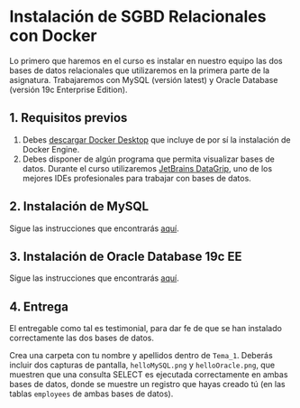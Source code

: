 Instalación de SGBD Relacionales con Docker
==============================================================

Lo primero que haremos en el curso es instalar en nuestro equipo las dos bases de datos relacionales que utilizaremos en la primera parte de la asignatura.
Trabajaremos con MySQL (versión latest) y Oracle Database (versión 19c Enterprise Edition).

## 1. Requisitos previos

1. Debes [descargar Docker Desktop](https://www.docker.com/products/docker-desktop/) que incluye de por sí la instalación de Docker Engine.
2. Debes disponer de algún programa que permita visualizar bases de datos. Durante el curso utilizaremos [JetBrains DataGrip](https://www.jetbrains.com/es-es/datagrip/), uno de los mejores IDEs profesionales para trabajar con bases de datos.

## 2. Instalación de MySQL

Sigue las instrucciones que encontrarás [aquí](https://github.com/UnirCs/BBDDA-GLOBAL/blob/master/Tema_1/00_Resources/mysql/Readme.md).

## 3. Instalación de Oracle Database 19c EE

Sigue las instrucciones que encontrarás [aquí](https://github.com/UnirCs/BBDDA-GLOBAL/tree/master/Tema_1/00_Resources/oracle).

## 4. Entrega

El entregable como tal es testimonial, para dar fe de que se han instalado correctamente las dos bases de datos.

Crea una carpeta con tu nombre y apellidos dentro de ``Tema_1``. Deberás incluir dos capturas de pantalla, ``helloMySQL.png`` y ``helloOracle.png``, que muestren que una consulta SELECT es ejecutada correctamente en ambas bases de datos, donde se muestre un registro que hayas creado tú (en las tablas ``employees`` de ambas bases de datos).
